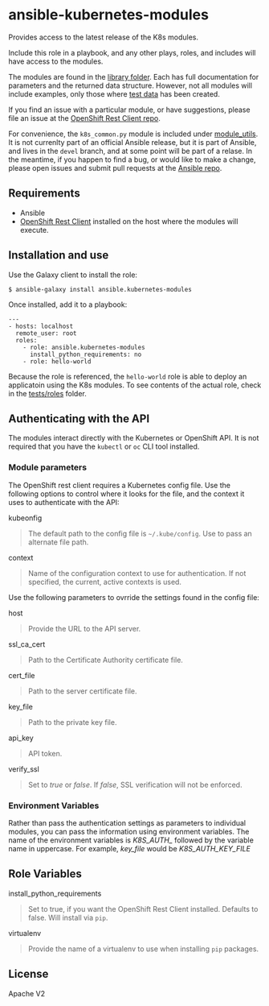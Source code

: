 # ansible-kubernetes-modules

Provides access to the latest release of the K8s modules. 

Include this role in a playbook, and any other plays, roles, and includes will have access to the modules.

The modules are found in the [library folder](./library). Each has full documentation for parameters and the returned data structure. However, not all modules will include examples, only those where [test data](https://github.com/openshift/openshift-restclient-python/tree/master/openshift/ansiblegen/examples) has been created.

If you find an issue with a particular module, or have suggestions, please file an issue at the [OpenShift Rest Client repo](https://github.com/openshift/openshift-restclient-python/issues).

For convenience, the `k8s_common.py` module is included under [module_utils](./module_utils). It is not currenlty part of an official Ansible release, but it is part of Ansible, and lives in the `devel` branch, and at some point will be part of a relase. In the meantime, if you happen to find a bug, or would like to make a change, please open issues and submit pull requests at the [Ansible repo](https://github.com/ansible/ansible).

## Requirements

- Ansible
- [OpenShift Rest Client](https://github.com/openshift/openshift-restclient-python) installed on the host where the modules will execute.

## Installation and use

Use the Galaxy client to install the role:

```
$ ansible-galaxy install ansible.kubernetes-modules
```

Once installed, add it to a playbook:

```
---
- hosts: localhost
  remote_user: root
  roles:
    - role: ansible.kubernetes-modules
      install_python_requirements: no
    - role: hello-world
```

Because the role is referenced, the `hello-world` role is able to deploy an applicatoin using the K8s modules. To see contents of the actual role, check in the [tests/roles](./tests/roles) folder.

## Authenticating with the API

The modules interact directly with the Kubernetes or OpenShift API. It is not required that you have the `kubectl` or `oc` CLI tool installed. 

### Module parameters 

The OpenShift rest client requires a Kubernetes config file. Use the following options to control where it looks for the file, and the context it uses to authenticate with the API:

kubeonfig
> The default path to the config file is `~/.kube/config`. Use to pass an alternate file path.

context
> Name of the configuration context to use for authentication. If not specified, the current, active contexts is used.

Use the following parameters to ovrride the settings found in the config file:

host
> Provide the URL to the API server.

ssl_ca_cert
> Path to the Certificate Authority certificate file.

cert_file
> Path to the server certificate file.

key_file
> Path to the private key file.

api_key
> API token.

verify_ssl
> Set to *true* or *false*. If *false*, SSL verification will not be enforced. 

### Environment Variables

Rather than pass the authentication settings as parameters to individual modules,  you can pass the information using environment variables. The name of the environment variables is *K8S_AUTH_* followed by the variable name in uppercase. For example, *key_file* would be *K8S_AUTH_KEY_FILE*

## Role Variables

install_python_requirements
> Set to true, if you want the OpenShift Rest Client installed. Defaults to false. Will install via `pip`.

virtualenv
> Provide the name of a virtualenv to use when installing `pip` packages.

## License

Apache V2
